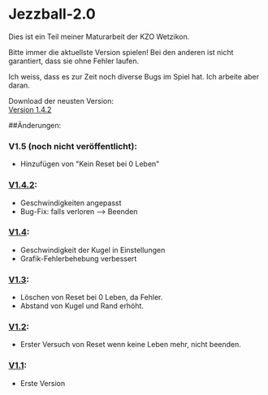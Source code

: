 # Jezzball-2.0

Dies ist ein Teil meiner Maturarbeit der KZO Wetzikon.

Bitte immer die aktuellste Version spielen!
Bei den anderen ist nicht garantiert, dass sie ohne Fehler laufen.

Ich weiss, dass es zur Zeit noch diverse Bugs im Spiel hat. Ich arbeite aber daran.  
  
  
Download der neusten Version:  
[Version 1.4.2](Jezzball_V1.4.2.jar?raw=true)  



##Änderungen:
### V1.5 (noch nicht veröffentlicht):
- Hinzufügen von "Kein Reset bei 0 Leben"

### [V1.4.2](Jezzball_V1.4.2.jar?raw=true):
- Geschwindigkeiten angepasst
- Bug-Fix: falls verloren --> Beenden

### [V1.4](Jezzball_V1.4.jar?raw=true):
- Geschwindigkeit der Kugel in Einstellungen
- Grafik-Fehlerbehebung verbessert

### [V1.3](Jezzball_V1.3.jar?raw=true):
- Löschen von Reset bei 0 Leben, da Fehler.
- Abstand von Kugel und Rand erhöht.

### [V1.2](Jezzball_V1.2.jar?raw=true):
- Erster Versuch von Reset wenn keine Leben mehr, nicht beenden.
	
### [V1.1](Jezzball_V1.1.jar?raw=true):
- Erste Version
